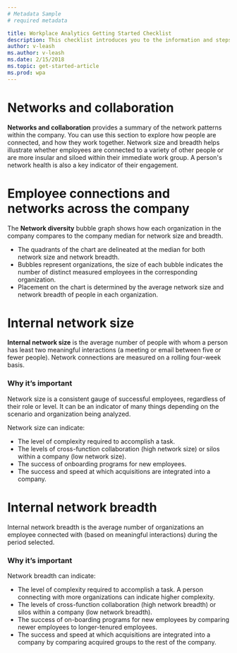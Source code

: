 ```yaml
---
# Metadata Sample
# required metadata

title: Workplace Analytics Getting Started Checklist
description: This checklist introduces you to the information and steps required to implement Workplace Analytics for your Organization
author: v-leash
ms.author: v-leash
ms.date: 2/15/2018
ms.topic: get-started-article
ms.prod: wpa
---
```

# Networks and collaboration
**Networks and collaboration** provides a summary of the network patterns within the company. You can use this section to explore how people are connected, and how they work together. Network size and breadth helps illustrate whether employees are connected to a variety of other people or are more insular and siloed within their immediate work group. A person's network health is also a key indicator of their engagement.

# Employee connections and networks across the company
The **Network diversity** bubble graph shows how each organization in the company compares to the company median for network size and breadth.
* The quadrants of the chart are delineated at the median for both network size and network breadth.
* Bubbles represent organizations, the size of each bubble indicates the number of distinct measured employees in the corresponding organization.
* Placement on the chart is determined by the average network size and network breadth of people in each organization.

# Internal network size
**Internal network size** is the average number of people with whom a person has least two meaningful interactions (a meeting or email between five or fewer people). Network connections are measured on a rolling four-week basis.

### Why it’s important
Network size is a consistent gauge of successful employees, regardless of their role or level. It can be an indicator of many things depending on the scenario and organization being analyzed. 

Network size can indicate:
* The level of complexity required to accomplish a task.
* The levels of cross-function collaboration (high network size) or silos within a company (low network size).
* The success of onboarding programs for new employees.
* The success and speed at which acquisitions are integrated into a company.

# Internal network breadth
Internal network breadth is the average number of organizations an employee connected with (based on meaningful interactions) during the period selected.

### Why it’s important
Network breadth can indicate:
* The level of complexity required to accomplish a task. A person connecting with more organizations can indicate higher complexity.
* The levels of cross-function collaboration (high network breadth) or silos within a company (low network breadth).
* The success of on-boarding programs for new employees by comparing newer employees to longer-tenured employees.
* The success and speed at which acquisitions are integrated into a company by comparing acquired groups to the rest of the company.